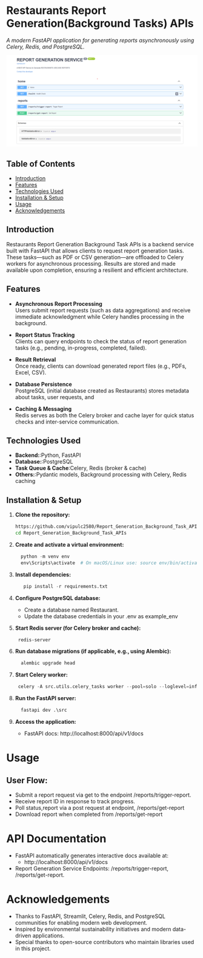 # Restaurants Report Generation(Background Tasks) APIs
*A modern FastAPI application for generating reports asynchronously using Celery, Redis, and PostgreSQL.*

![Carbon FootPrint Banner](https://github.com/vipulc2580/Report_Generation_Background_Task_APIs/blob/main/api_docs_screenshot.png)  

## Table of Contents

- [Introduction](#introduction)
- [Features](#features)
- [Technologies Used](#technologies-used)
- [Installation & Setup](#installation--setup)
- [Usage](#usage)
- [Acknowledgements](#acknowledgements)

## Introduction

Restaurants Report Generation Background Task APIs is a backend service built with FastAPI that allows clients to request report generation tasks. These tasks—such as PDF or CSV generation—are offloaded to Celery workers for asynchronous processing. Results are stored and made available upon completion, ensuring a resilient and efficient architecture.

## Features

- **Asynchronous Report Processing**  
  Users submit report requests (such as data aggregations) and receive immediate acknowledgment while Celery handles processing in the background.

- **Report Status Tracking**  
  Clients can query endpoints to check the status of report generation tasks (e.g., pending, in-progress, completed, failed).

- **Result Retrieval**  
  Once ready, clients can download generated report files (e.g., PDFs, Excel, CSV).

- **Database Persistence**  
  PostgreSQL (initial database created as Restaurants) stores metadata about tasks, user requests, and

- **Caching & Messaging**  
 Redis serves as both the Celery broker and cache layer for quick status checks and inter-service communication.


## Technologies Used

- **Backend:**:Python, FastAPI
- **Database:**:PostgreSQL
- **Task Queue & Cache**:Celery, Redis (broker & cache)
- **Others:**:Pydantic models, Background processing with Celery, Redis caching

## Installation & Setup

1. **Clone the repository:**

   ```bash
   https://github.com/vipulc2580/Report_Generation_Background_Task_APIs
   cd Report_Generation_Background_Task_APIs
    ```

2. **Create and activate a virtual environment:**
    ```python 
      python -m venv env
      env\Scripts\activate  # On macOS/Linux use: source env/bin/activate
    ```

3. **Install dependencies:**
    ```python
       pip install -r requirements.txt
    ```    

4. **Configure PostgreSQL database:**
    - Create a database named Restaurant.
    - Update the database credentials in your .env as example_env

5. **Start Redis server (for Celery broker and cache):**
    ```bash
     redis-server
    ```
6. **Run database migrations (if applicable, e.g., using Alembic):**
    ``` bash
      alembic upgrade head
    ```
    
7. **Start Celery worker:**
   ```python
    celery -A src.utils.celery_tasks worker --pool=solo --loglevel=info
   ```

7. **Run the FastAPI server:**
    ```python
      fastapi dev .\src     
    ```

8. **Access the application:**
    - FastAPI docs: http://localhost:8000/api/v1/docs

# Usage
  ## User Flow:
  - Submit a report request via get to the endpoint /reports/trigger-report.
  - Receive report ID in response to track progress.
  - Poll status,report via a post request at endpoint, /reports/get-report
  - Download report when completed from /reports/get-report
  
# API Documentation
  - FastAPI automatically generates interactive docs available at:
    - http://localhost:8000/api/v1/docs
  - Report Generation Service Endpoints: /reports/trigger-report, /reports/get-report.
 
 # Acknowledgements
  - Thanks to FastAPI, Streamlit, Celery, Redis, and PostgreSQL communities for enabling modern web development.
  - Inspired by environmental sustainability initiatives and modern data-driven applications.
  - Special thanks to open-source contributors who maintain libraries used in this project.

